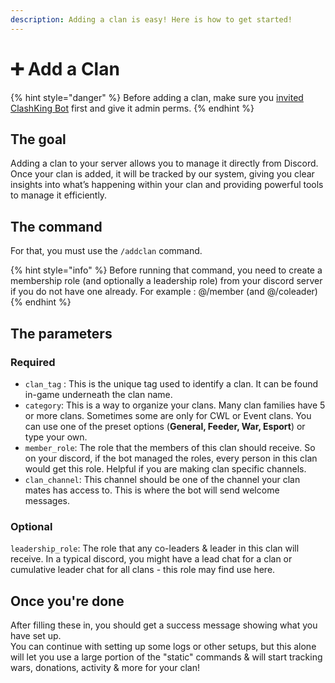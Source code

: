 ```yaml
---
description: Adding a clan is easy! Here is how to get started!
---
```


# ➕ Add a Clan

{% hint style="danger" %}
Before adding a clan, make sure you [invited ClashKing Bot](https://invite.clashk.ing) first and give it admin perms.
{% endhint %}

## The goal

Adding a clan to your server allows you to manage it directly from Discord. Once your clan is added, it will be tracked by our system, giving you clear insights into what’s happening within your clan and providing powerful tools to manage it efficiently.

## The command

For that, you must use the `/addclan` command.

{% hint style="info" %}
Before running that command, you need to create a membership role (and optionally a leadership role) from your discord server if you do not have one already. For example : @/member (and @/coleader)
{% endhint %}

## The parameters

### Required

* `clan_tag` : This is the unique tag used to identify a clan. It can be found in-game underneath the clan name.&#x20;
* `category`: This is a way to organize your clans. Many clan families have 5 or more clans. Sometimes some are only for CWL or Event clans. You can use one of the preset options (**General, Feeder, War, Esport**) or type your own.
* `member_role`: The role that the members of this clan should receive. So on your discord, if the bot managed the roles, every person in this clan would get this role. Helpful if you are making clan specific channels.
* `clan_channel`: This channel should be one of the channel your clan mates has access to. This is where the bot will send welcome messages.

### Optional

`leadership_role`: The role that any co-leaders & leader in this clan will receive. In a typical discord, you might have a lead chat for a clan or cumulative leader chat for all clans - this role may find use here.

## Once you're done

After filling these in, you should get a success message showing what you have set up. \
You can continue with setting up some logs or other setups, but this alone will let you use a large portion of the "static" commands & will start tracking wars, donations, activity & more for your clan!
